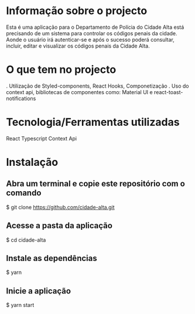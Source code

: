 # Informação sobre o projecto
Esta é uma aplicação para o Departamento de Polícia do Cidade Alta está precisando de um sistema para controlar os
códigos penais da cidade. Aonde o usuário irá autenticar-se e após o sucesso poderá 
consultar, incluir, editar e visualizar os códigos penais da Cidade Alta.


# O que tem no projecto
. Utilização de Styled-components, React Hooks, Componetização
. Uso do context api, bibliotecas de componentes como: Material UI e react-toast-notifications

# Tecnologia/Ferramentas utilizadas

React
Typescript
Context Api

# Instalação

## Abra um terminal e copie este repositório com o comando
$ git clone https://github.com/cidade-alta.git

## Acesse a pasta da aplicação
$ cd cidade-alta

## Instale as dependências
$ yarn

## Inicie a aplicação
$ yarn start
